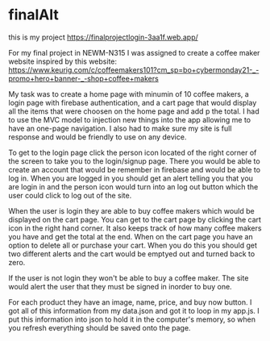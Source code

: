 # finalAlt

this is my project
https://finalprojectlogin-3aa1f.web.app/

For my final project in NEWM-N315 I was assigned to create a coffee maker website inspired by this website: 
https://www.keurig.com/c/coffeemakers101?cm_sp=bo+cybermonday21-_-promo+hero+banner-_-shop+coffee+makers

My task was to create a home page with minumin of 10 coffee makers, a login page with firebase authentication, and a cart page that would display all the items that were choosen on the home page and add p the total. I had to use the MVC model to injection new things into the app allowing me to have an one-page navigation. I also had to make sure my site is full response and would be friendly to use on any device.

To get to the login page click the person icon located of the right corner of the screen to take you to the login/signup page. There you would be able to create an account that would be remember in firebase and would be able to log in. When you are logged in you should get an alert telling you that you are login in and the person icon would turn into an log out button which the user could click to log out of the site.

When the user is login they are able to buy coffee makers which would be displayed on the cart page. You can get to the cart page by clicking the cart icon in the right hand corner. It also keeps track of how many coffee makers you have and get the total at the end. When on the cart page you have an option to delete all or purchase your cart. When you do this you should get two different alerts and the cart would be emptyed out and turned back to zero.

If the user is not login they won't be able to buy a coffee maker. The site would alert the user that they must be signed in inorder to buy one.

For each product they have an image, name, price, and buy now button. I got all of this information from my data.json and got it to loop in my app.js. I put this information into json to hold it in the computer's memory, so when you refresh everything should be saved onto the page.
